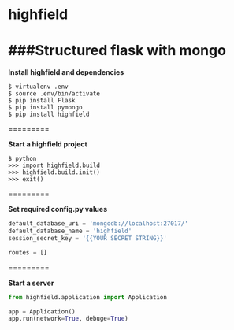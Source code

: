 highfield
=========
###Structured flask with mongo
=========

**Install highfield and dependencies**
```
$ virtualenv .env
$ source .env/bin/activate
$ pip install Flask
$ pip install pymongo
$ pip install highfield
```
=========

**Start a highfield project**
```
$ python
>>> import highfield.build
>>> highfield.build.init()
>>> exit()

```
=========

**Set required config.py values**
```python
default_database_uri = 'mongodb://localhost:27017/'
default_database_name = 'highfield'
session_secret_key = '{{YOUR SECRET STRING}}'

routes = []
```
=========

**Start a server**
```python
from highfield.application import Application

app = Application()
app.run(network=True, debuge=True)
```
